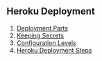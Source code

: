 
## Heroku Deployment

1. [Deployment Parts](/notes/deployment-parts.md)
1. [Keeping Secrets](/notes/secrets.md)
1. [Configuration Levels](/notes/deployment-levels.md)
1. [Heroku Deployment Steps](/notes/deployment-heroku.md)
